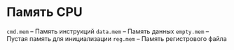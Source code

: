 # Память CPU
`cmd.mem` – Память инструкций
`data.mem` – Память данных
`empty.mem` – Пустая память для инициализации
`reg.mem` – Память регистрового файла